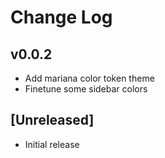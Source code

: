 # Change Log

## v0.0.2

- Add mariana color token theme
- Finetune some sidebar colors

## [Unreleased]

- Initial release
